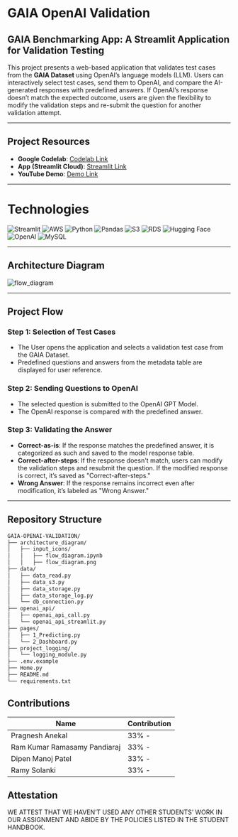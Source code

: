 # GAIA OpenAI Validation

## GAIA Benchmarking App: A Streamlit Application for Validation Testing

This project presents a web-based application that validates test cases from the **GAIA Dataset** using OpenAI’s language models (LLM). Users can interactively select test cases, send them to OpenAI, and compare the AI-generated responses with predefined answers. If OpenAI’s response doesn’t match the expected outcome, users are given the flexibility to modify the validation steps and re-submit the question for another validation attempt.

---

## Project Resources

- **Google Codelab**: [Codelab Link](https://codelabs-preview.appspot.com/?file_id=1KwPr7VIQyALeQtxgZByGq4Vxe8GnI5_oMPFem20HR4Y#0)
- **App (Streamlit Cloud)**: [Streamlit Link](https://gaia-openai-validation-apmepvhff4kwcxfy687eqr.streamlit.app/)
- **YouTube Demo**: [Demo Link]([https://www.youtube.com/watch?v=examplelink](https://youtu.be/XyujyicHOaA))

---

# Technologies

![Streamlit](https://img.shields.io/badge/-Streamlit-FF4B4B?style=for-the-badge&logo=streamlit&logoColor=white)
![AWS](https://img.shields.io/badge/Amazon%20AWS-FF9900?style=for-the-badge&logo=amazon-aws&logoColor=white)
![Python](https://img.shields.io/badge/-Python-3776AB?style=for-the-badge&logo=python&logoColor=white)
![Pandas](https://img.shields.io/badge/-Pandas-150458?style=for-the-badge&logo=pandas)
![S3](https://img.shields.io/badge/-AWS_S3-569A31?style=for-the-badge&logo=amazon-s3&logoColor=white)
![RDS](https://img.shields.io/badge/AWS_RDS-527FFF?style=for-the-badge&logo=amazon-rds&logoColor=white)
![Hugging Face](https://img.shields.io/badge/-HuggingFace-FFD54F?style=for-the-badge&logo=huggingface&logoColor=white)
![OpenAI](https://img.shields.io/badge/OpenAI-412991?style=for-the-badge&logo=openai&logoColor=white)
![MySQL](https://img.shields.io/badge/MySQL-4479A1?style=for-the-badge&logo=mysql&logoColor=white)


---

## Architecture Diagram

![flow_diagram](https://github.com/user-attachments/assets/2eac7279-2400-4c39-b865-3737c244130a)

---

## Project Flow

### Step 1: Selection of Test Cases
- The User opens the application and selects a validation test case from the GAIA Dataset.
- Predefined questions and answers from the metadata table are displayed for user reference.

### Step 2: Sending Questions to OpenAI
- The selected question is submitted to the OpenAI GPT Model.
- The OpenAI response is compared with the predefined answer.

### Step 3: Validating the Answer
- **Correct-as-is**: If the response matches the predefined answer, it is categorized as such and saved to the model response table.
- **Correct-after-steps**: If the response doesn't match, users can modify the validation steps and resubmit the question. If the modified response is correct, it’s saved as "Correct-after-steps."
- **Wrong Answer**: If the response remains incorrect even after modification, it’s labeled as "Wrong Answer."

---

## Repository Structure

```bash
GAIA-OPENAI-VALIDATION/
├── architecture_diagram/
│   ├── input_icons/
│   │   ├── flow_diagram.ipynb
│   │   ├── flow_diagram.png
├── data/
│   ├── data_read.py
│   ├── data_s3.py
│   ├── data_storage.py
│   ├── data_storage_log.py
│   └── db_connection.py
├── openai_api/
│   ├── openai_api_call.py
│   └── openai_api_streamlit.py
├── pages/
│   ├── 1_Predicting.py
│   └── 2_Dashboard.py
├── project_logging/
│   └── logging_module.py
├── .env.example
├── Home.py
├── README.md
└── requirements.txt

```


## Contributions

| Name                        | Contribution                                  |
|-----------------------------|----------------------------------------------|
| Pragnesh Anekal              | 33% - |
| Ram Kumar Ramasamy Pandiaraj | 33% - |
| Dipen Manoj Patel            | 33% -  |
| Ramy Solanki                 | 33% - |




## Attestation

WE ATTEST THAT WE HAVEN’T USED ANY OTHER STUDENTS’ WORK IN OUR
ASSIGNMENT AND ABIDE BY THE POLICIES LISTED IN THE STUDENT HANDBOOK.
